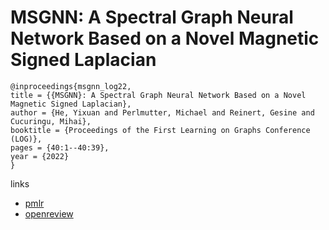 # MSGNN: A Spectral Graph Neural Network Based on a Novel Magnetic Signed Laplacian

```
@inproceedings{msgnn_log22,
title = {{MSGNN}: A Spectral Graph Neural Network Based on a Novel Magnetic Signed Laplacian},
author = {He, Yixuan and Perlmutter, Michael and Reinert, Gesine and Cucuringu, Mihai},
booktitle = {Proceedings of the First Learning on Graphs Conference (LOG)},
pages = {40:1--40:39},
year = {2022}
}
```

links
- [pmlr](https://proceedings.mlr.press/v198/he22c.html)
- [openreview](https://openreview.net/forum?id=KUGwmnSdPV3)
